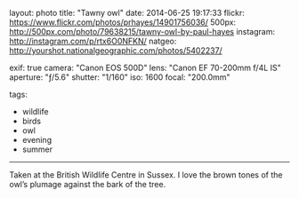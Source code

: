 layout: photo
title: "Tawny owl"
date: 2014-06-25 19:17:33
flickr: https://www.flickr.com/photos/prhayes/14901756036/
500px: http://500px.com/photo/79638215/tawny-owl-by-paul-hayes
instagram: http://instagram.com/p/rtx6O0NFKN/
natgeo: http://yourshot.nationalgeographic.com/photos/5402237/

exif: true
camera: "Canon EOS 500D"
lens: "Canon EF 70-200mm f/4L IS"
aperture: "ƒ/5.6"
shutter: "1/160"
iso: 1600
focal: "200.0mm"

tags:
  - wildlife
  - birds
  - owl
  - evening
  - summer
---

Taken at the British Wildlife Centre in Sussex. I love the brown tones of the owl’s plumage against the bark of the tree.
